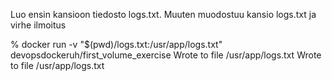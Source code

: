Luo ensin kansioon tiedosto logs.txt. Muuten muodostuu kansio logs.txt ja virhe ilmoitus

% docker run -v "$(pwd)/logs.txt:/usr/app/logs.txt" devopsdockeruh/first_volume_exercise
    Wrote to file /usr/app/logs.txt
    Wrote to file /usr/app/logs.txt